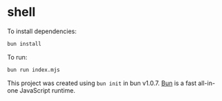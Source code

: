 # shell

To install dependencies:

```bash
bun install
```

To run:

```bash
bun run index.mjs
```

This project was created using `bun init` in bun v1.0.7. [Bun](https://bun.sh) is a fast all-in-one JavaScript runtime.
